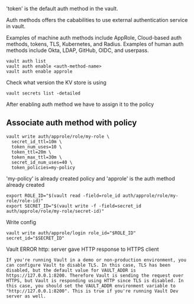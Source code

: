 
'token' is the default auth method in the vault.

Auth methods offers the cababilities to use external authentication service in vault. 

Examples of machine auth methods include AppRole, Cloud-based auth methods, tokens, TLS, Kubernetes, and Radius. Examples of human auth methods include Okta, LDAP, GitHub, OIDC, and userpass.

```
vault auth list
vault auth enable <auth-method-name>
vault auth enable approle
```
Check what version the KV store is using
```
vault secrets list -detailed
```
After enabling auth method we have to assign it to the policy

## Associate auth method with policy

```
vault write auth/approle/role/my-role \
  secret_id_ttl=10m \
  token_num_uses=10 \
  token_ttl=20m \
  token_max_ttl=30m \
  secret_id_num_uses=40 \
  token_policies=my-policy
```
'my-policy' is already created policy and 'approle' is the auth method already created


```
export ROLE_ID="$(vault read -field=role_id auth/approle/role/my-role/role-id)"
export SECRET_ID="$(vault write -f -field=secret_id auth/approle/role/my-role/secret-id)"
```

Write config
```
vault write auth/approle/login role_id="$ROLE_ID" secret_id="$SECRET_ID"

```

Vault ERROR http: server gave HTTP response to HTTPS client
```
If you're running Vault in a demo or non-production environment, you can configure Vault to disable TLS. In this case, TLS has been disabled, but the default value for VAULT_ADDR is https://127.0.0.1:8200. Therefore Vault is sending the request over HTTPS, but Vault is responding using HTTP since TLS is disabled. In this case, you should set the VAULT_ADDR environment variable to "http://127.0.0.1:8200". This is true if you're running Vault Dev server as well.
```
